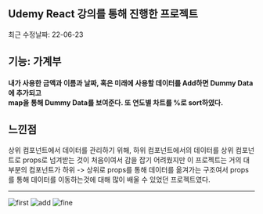 ## Udemy React 강의를 통해 진행한 프로젝트
최근 수정날짜: 22-06-23

## 기능: 가계부
#### 내가 사용한 금액과 이름과 날짜, 혹은 미래에 사용할 데이터를 Add하면 Dummy Data에 추가되고 <br/>map을 통해 Dummy Data를 보여준다. 또 연도별 차트를 %로 sort하였다.

## 느낀점
상위 컴포넌트에서 데이터를 관리하기 위해, 하위 컴포넌트에서의 데이터를 상위 컴포넌트로 props로 넘겨받는 것이 처음이여서
감을 잡기 어려웠지만 이 프로젝트는 거의 대부분의 컴포넌트가 하위 -> 상위로 props를 통해 데이터를 옮겨가는 구조여서
props를 통해 데이터를 이동하는것에 대해 많이 배울 수 있었던 프로젝트였다.

-------------------------

![first](https://user-images.githubusercontent.com/96061695/175313530-0b731f29-4155-4b6e-b129-dc055b239cca.png)
![add](https://user-images.githubusercontent.com/96061695/175313541-d27250e9-a3a7-43c5-a5ea-e6a75bd4797b.png)
![fine](https://user-images.githubusercontent.com/96061695/175313549-0c6c172a-fd41-45fd-81ad-e67d79c3ce4b.png)
